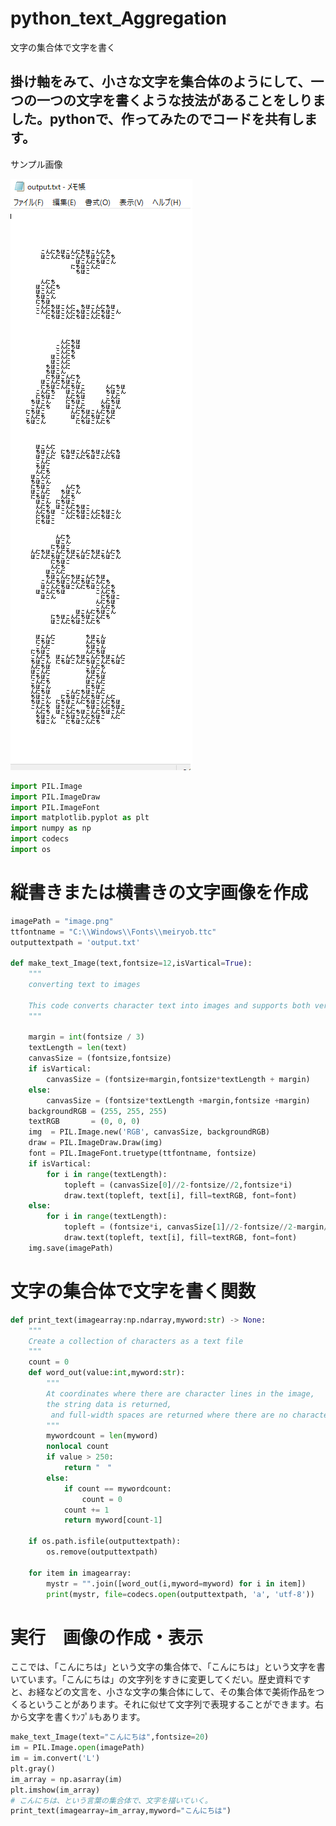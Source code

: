 # python_text_Aggregation
文字の集合体で文字を書く

## 掛け軸をみて、小さな文字を集合体のようにして、一つの一つの文字を書くような技法があることをしりました。pythonで、作ってみたのでコードを共有します。

サンプル画像

![こんにちはサンプル画像](konnitiwa_sample.png)


```python
import PIL.Image
import PIL.ImageDraw
import PIL.ImageFont
import matplotlib.pyplot as plt
import numpy as np
import codecs
import os
```
# 縦書きまたは横書きの文字画像を作成

```python
imagePath = "image.png"
ttfontname = "C:\\Windows\\Fonts\\meiryob.ttc"
outputtextpath = 'output.txt'

def make_text_Image(text,fontsize=12,isVartical=True):
    """
    converting text to images

    This code converts character text into images and supports both vertical and horizontal writing.
    """

    margin = int(fontsize / 3)
    textLength = len(text)
    canvasSize = (fontsize,fontsize)
    if isVartical:
        canvasSize = (fontsize+margin,fontsize*textLength + margin)
    else:
        canvasSize = (fontsize*textLength +margin,fontsize +margin)
    backgroundRGB = (255, 255, 255)
    textRGB       = (0, 0, 0)
    img  = PIL.Image.new('RGB', canvasSize, backgroundRGB)
    draw = PIL.ImageDraw.Draw(img)
    font = PIL.ImageFont.truetype(ttfontname, fontsize)
    if isVartical:
        for i in range(textLength):
            topleft = (canvasSize[0]//2-fontsize//2,fontsize*i)
            draw.text(topleft, text[i], fill=textRGB, font=font)
    else:
        for i in range(textLength):
            topleft = (fontsize*i, canvasSize[1]//2-fontsize//2-margin//2)
            draw.text(topleft, text[i], fill=textRGB, font=font)
    img.save(imagePath)
```

# 文字の集合体で文字を書く関数
```python
def print_text(imagearray:np.ndarray,myword:str) -> None:
    """
    Create a collection of characters as a text file
    """
    count = 0
    def word_out(value:int,myword:str):
        """
        At coordinates where there are character lines in the image, 
        the string data is returned,
         and full-width spaces are returned where there are no characters.
        """
        mywordcount = len(myword)
        nonlocal count
        if value > 250:
            return "　"
        else:
            if count == mywordcount:
                count = 0
            count += 1
            return myword[count-1]
    
    if os.path.isfile(outputtextpath):
        os.remove(outputtextpath)

    for item in imagearray:
        mystr = "".join([word_out(i,myword=myword) for i in item])
        print(mystr, file=codecs.open(outputtextpath, 'a', 'utf-8'))
```

# 実行　画像の作成・表示
ここでは、「こんにちは」という文字の集合体で、「こんにちは」という文字を書いています。「こんにちは」の文字列をすきに変更してくだい。歴史資料ですと、お経などの文言を、小さな文字の集合体にして、その集合体で美術作品をつくるということがあります。それに似せて文字列で表現することができます。右から文字を書くｻﾝﾌﾟﾙもあります。

```python
make_text_Image(text="こんにちは",fontsize=20)
im = PIL.Image.open(imagePath)
im = im.convert('L')
plt.gray()
im_array = np.asarray(im)
plt.imshow(im_array)
# こんにちは、という言葉の集合体で、文字を描いていく。
print_text(imagearray=im_array,myword="こんにちは")
```
